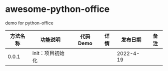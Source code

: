 # awesome-python-office
demo for python-office


| 方法名称 | 功能说明   | 代码Demo | 详情 |发布日期|备注|
| ------ | ------------------- | --------- | --------- | --------- | --------- |
| 0.0.1  | init：项目初始化          |  |  | 2022-4-19 |  |